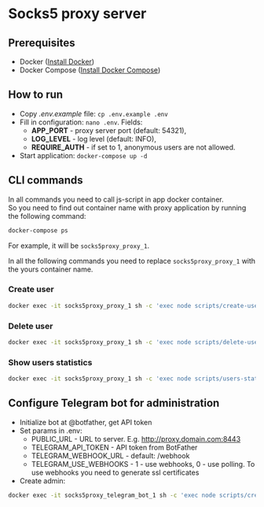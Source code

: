 # Socks5 proxy server
## Prerequisites
* Docker ([Install Docker](https://docs.docker.com/install/))
* Docker Compose ([Install Docker Compose](https://docs.docker.com/compose/install/))

## How to run
- Copy *.env.example* file: `cp .env.example .env`
- Fill in configuration: `nano .env`. Fields:
  - **APP_PORT** - proxy server port (default: 54321),
  - **LOG_LEVEL** - log level (default: INFO),
  - **REQUIRE_AUTH** - if set to 1, anonymous users are not allowed.
- Start application: `docker-compose up -d`

## CLI commands
In all commands you need to call js-script in app docker container.  
So you need to find out container name with proxy application by running the following command:
```bash
docker-compose ps
```

For example, it will be `socks5proxy_proxy_1`.

In all the following commands you need to replace `socks5proxy_proxy_1` with the yours container name. 

### Create user
```bash
docker exec -it socks5proxy_proxy_1 sh -c 'exec node scripts/create-user.js'
```

### Delete user
```bash
docker exec -it socks5proxy_proxy_1 sh -c 'exec node scripts/delete-user.js'
```

### Show users statistics
```bash
docker exec -it socks5proxy_proxy_1 sh -c 'exec node scripts/users-stats.js'
```

## Configure Telegram bot for administration
- Initialize bot at @botfather, get API token
- Set params in .env:
  - PUBLIC_URL - URL to server. E.g. http://proxy.domain.com:8443
  - TELEGRAM_API_TOKEN - API token from BotFather
  - TELEGRAM_WEBHOOK_URL - default: /webhook
  - TELEGRAM_USE_WEBHOOKS - 1 - use webhooks, 0 - use polling. To use webhooks you need to generate ssl certificates
- Create admin:
```bash
docker exec -it socks5proxy_telegram_bot_1 sh -c 'exec node scripts/create-admin.js' 
```
